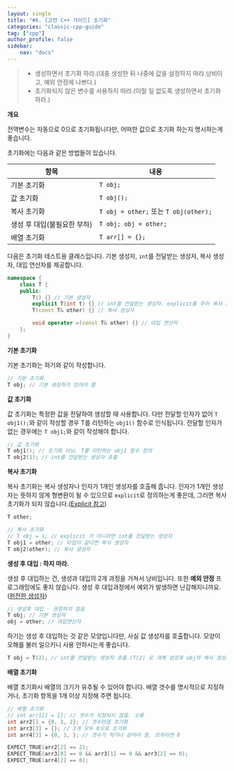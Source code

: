 ```yaml
---
layout: single
title: "#6. [고전 C++ 가이드] 초기화"
categories: "classic-cpp-guide"
tag: ["cpp"]
author_profile: false
sidebar: 
    nav: "docs"
---
```


> * 생성하면서 초기화 하라.(대충 생성한 뒤 나중에 값을 설정하지 마라.낭비이고, 예외 안정에 나쁘다.)
> * 초기화되지 않은 변수를 사용하지 마라.(이럴 일 없도록 생성하면서 초기화 하라.)

**개요**

전역변수는 자동으로 0으로 초기화됩니다만, 어떠한 값으로 초기화 하는지 명시하는게 좋습니다.

초기화에는 다음과 같은 방법들이 있습니다.

|항목|내용|
|--|--|
|기본 초기화|`T obj;`|
|값 초기화|`T obj();`|
|복사 초기화|`T obj = other;` 또는 `T obj(other);`|
|생성 후 대입(불필요한 부하)|`T obj; obj = other;`|
|배열 초기화|`T arr[] = {};`|

다음은 초기화 테스트용 클래스입니다. 기본 생성자, `int`를 전달받는 생성자, 복사 생성자, 대입 연산자를 제공합니다.

```cpp
namespace {
    class T {
    public:
        T() {} // 기본 생성자
        explicit T(int t) {} // int를 전달받는 생성자. explicit를 주어 복사 초기화를 막음
        T(const T& other) {} // 복사 생성자

        void operator =(const T& other) {} // 대입 연산자
    };
}
```
**기본 초기화**

기본 초기화는 하기와 같이 작성합니다.

```cpp
// 기본 초기화
T obj; // 기본 생성자가 있어야 함
```

**값 초기화**

값 초기화는 특정한 값을 전달하여 생성할 때 사용합니다. 다만 전달할 인자가 없어 `T obj1();`와 같이 작성할 경우 T를 리턴하는 `obj1()` 함수로 인식됩니다. 전달할 인자가 없는 경우에는 `T obj1;`와 같이 작성해야 합니다.

```cpp
// 값 초기화
T obj1(); // 초기화 아님. T를 리턴하는 obj1 함수 정의
T obj2(1); // int를 전달받는 생성자 호출
```

**복사 초기화**

복사 초기화는 복사 생성자나 인자가 1개인 생성자를 호출해 줍니다. 인자가 1개인 생성자는 뜻하지 않게 형변환이 될 수 있으므로 `explicit`로 정의하는게 좋은데, 그러면 복사 초기화가 되지 않습니다.([Explicit 참고](https://tango1202.github.io/classic-cpp-oop/classic-cpp-oop-explicit/))

```cpp
T other;

// 복사 초기화
// T obj = 1; // explicit 가 아니라면 int를 전달받는 생성자
T obj1 = other; // 타입이 같다면 복사 생성자
T obj2(other); // 복사 생성자
```

**생성 후 대입 : 하지 마라.**

생성 후 대입하는 건, 생성과 대입의 2개 과정을 거쳐서 낭비입니다. 또한 **예외 안정** 프로그래밍에도 좋지 않습니다. 생성 후 대입과정에서 예외가 발생하면 난감해지니까요.([완전한 생성자](https://tango1202.github.io/classic-cpp-oop/classic-cpp-oop-perfect-constructor/))

```cpp
// 생성후 대입 - 권장하지 않음
T obj; // 기본 생성자
obj = other; // 대입연산자
```

하기는 생성 후 대입하는 것 같은 모양입니다만, 사실 값 생성자를 호출합니다. 모양이 오해를 불러 일으키니 사용 안하시는게 좋습니다.

```cpp
T obj = T(2); // int를 전달받는 생성자 호출.(T(2) 로 개체 생성후 obj의 복사 생성자 호출하지는 않음)
```
**배열 초기화**

배열 초기화시 배열의 크기가 유추될 수 있어야 합니다. 배열 갯수를 명시적으로 지정하거나, 초기화 항목을 1개 이상 지정해 주면 됩니다.

```cpp
// 배열 초기화
// int arr1[] = {}; // 갯수가 지정되지 않음. 오류
int arr2[] = {0, 1, 2}; // 갯수만큼 초기화
int arr3[3] = {}; // 3개 모두 0으로 초기화
int arr4[3] = {0, 1, }; // 갯수가 적거나 같아야 함. 모자라면 0

EXPECT_TRUE(arr2[2] == 2);
EXPECT_TRUE(arr3[0] == 0 && arr3[1] == 0 && arr3[2] == 0);
EXPECT_TRUE(arr4[2] == 0);
```

